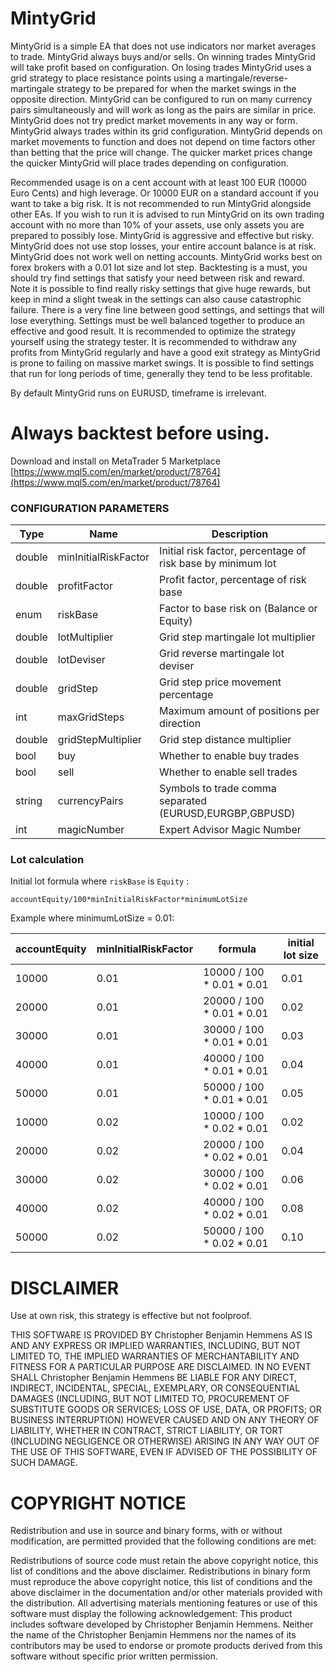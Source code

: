 # MintyGrid

MintyGrid is a simple EA that does not use indicators nor market averages to trade. MintyGrid always buys and/or sells. On winning trades MintyGrid will take profit based on configuration. On losing trades MintyGrid uses a grid strategy to place resistance points using a martingale/reverse-martingale strategy to be prepared for when the market swings in the opposite direction. MintyGrid can be configured to run on many currency pairs simultaneously and will work as long as the pairs are similar in price. MintyGrid does not try predict market movements in any way or form. MintyGrid always trades within its grid configuration. MintyGrid depends on market movements to function and does not depend on time factors other than betting that the price will change. The quicker market prices change the quicker MintyGrid will place trades depending on configuration.

Recommended usage is on a cent account with at least 100 EUR (10000 Euro Cents) and high leverage. Or 10000 EUR on a standard account if you want to take a big risk. It is not recommended to run MintyGrid alongside other EAs. If you wish to run it is advised to run MintyGrid on its own trading account with no more than 10% of your assets, use only assets you are prepared to possibly lose. MintyGrid is aggressive and effective but risky. MintyGrid does not use stop losses, your entire account balance is at risk. MintyGrid does not work well on netting accounts. MintyGrid works best on forex brokers with a 0.01 lot size and lot step. Backtesting is a must, you should try find settings that satisfy your need between risk and reward. Note it is possible to find really risky settings that give huge rewards, but keep in mind a slight tweak in the settings can also cause catastrophic failure. There is a very fine line between good settings, and settings that will lose everything. Settings must be well balanced together to produce an effective and good result. It is recommended to optimize the strategy yourself using the strategy tester. It is recommended to withdraw any profits from MintyGrid regularly and have a good exit strategy as MintyGrid is prone to failing on massive market swings. It is possible to find settings that run for long periods of time, generally they tend to be less profitable.

By default MintyGrid runs on EURUSD, timeframe is irrelevant.

# Always backtest before using.

Download and install on MetaTrader 5 Marketplace [https://www.mql5.com/en/market/product/78764](https://www.mql5.com/en/market/product/78764)

### CONFIGURATION PARAMETERS

| Type | Name | Description |
|---|---|---|
| double | minInitialRiskFactor | Initial risk factor, percentage of risk base by minimum lot  |
| double | profitFactor | Profit factor, percentage of risk base  |
| enum | riskBase | Factor to base risk on (Balance or Equity) |
| double | lotMultiplier | Grid step martingale lot multiplier |
| double | lotDeviser | Grid reverse martingale lot deviser |
| double | gridStep | Grid step price movement percentage |
| int | maxGridSteps | Maximum amount of positions per direction |
| double | gridStepMultiplier | Grid step distance multiplier |
| bool | buy | Whether to enable buy trades |
| bool | sell | Whether to enable sell trades |
| string | currencyPairs | Symbols to trade comma separated (EURUSD,EURGBP,GBPUSD) |
| int | magicNumber | Expert Advisor Magic Number |

### Lot calculation

Initial lot formula where `riskBase` is `Equity` :

```
accountEquity/100*minInitialRiskFactor*minimumLotSize
```

Example where minimumLotSize = 0.01:

| accountEquity | minInitialRiskFactor | formula | initial lot size |
|---|---|---|---|
| 10000 | 0.01 | 10000 / 100 * 0.01 * 0.01 | 0.01 |
| 20000 | 0.01 | 20000 / 100 * 0.01 * 0.01 | 0.02 |
| 30000 | 0.01 | 30000 / 100 * 0.01 * 0.01 | 0.03 |
| 40000 | 0.01 | 40000 / 100 * 0.01 * 0.01 | 0.04 |
| 50000 | 0.01 | 50000 / 100 * 0.01 * 0.01 | 0.05 |
| 10000 | 0.02 | 10000 / 100 * 0.02 * 0.01 | 0.02 |
| 20000 | 0.02 | 20000 / 100 * 0.02 * 0.01 | 0.04 |
| 30000 | 0.02 | 30000 / 100 * 0.02 * 0.01 | 0.06 |
| 40000 | 0.02 | 40000 / 100 * 0.02 * 0.01 | 0.08 |
| 50000 | 0.02 | 50000 / 100 * 0.02 * 0.01 | 0.10 |


# DISCLAIMER
Use at own risk, this strategy is effective but not foolproof.

THIS SOFTWARE IS PROVIDED BY Christopher Benjamin Hemmens AS IS AND ANY EXPRESS OR IMPLIED WARRANTIES, INCLUDING, BUT NOT LIMITED TO, THE IMPLIED WARRANTIES OF MERCHANTABILITY AND FITNESS FOR A PARTICULAR PURPOSE ARE DISCLAIMED. IN NO EVENT SHALL Christopher Benjamin Hemmens BE LIABLE FOR ANY DIRECT, INDIRECT, INCIDENTAL, SPECIAL, EXEMPLARY, OR CONSEQUENTIAL DAMAGES (INCLUDING, BUT NOT LIMITED TO, PROCUREMENT OF SUBSTITUTE GOODS OR SERVICES; LOSS OF USE, DATA, OR PROFITS; OR BUSINESS INTERRUPTION) HOWEVER CAUSED AND ON ANY THEORY OF LIABILITY, WHETHER IN CONTRACT, STRICT LIABILITY, OR TORT (INCLUDING NEGLIGENCE OR OTHERWISE) ARISING IN ANY WAY OUT OF THE USE OF THIS SOFTWARE, EVEN IF ADVISED OF THE POSSIBILITY OF SUCH DAMAGE.


# COPYRIGHT NOTICE
Redistribution and use in source and binary forms, with or without modification, are permitted provided that the following conditions are met:

Redistributions of source code must retain the above copyright notice, this list of conditions and the above disclaimer.
Redistributions in binary form must reproduce the above copyright notice, this list of conditions and the above disclaimer in the documentation and/or other materials provided with the distribution.
All advertising materials mentioning features or use of this software must display the following acknowledgement: This product includes software developed by Christopher Benjamin Hemmens.
Neither the name of the Christopher Benjamin Hemmens nor the
names of its contributors may be used to endorse or promote products derived from this software without specific prior written permission.






